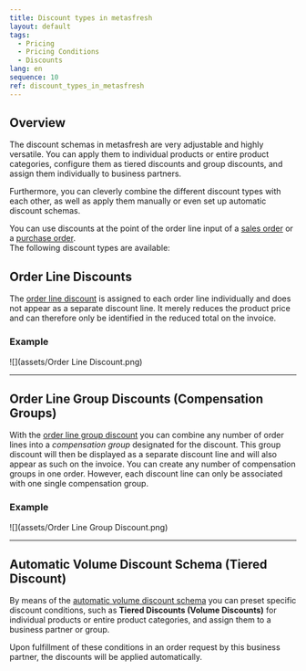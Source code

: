 ```yaml
---
title: Discount types in metasfresh
layout: default
tags:
  - Pricing
  - Pricing Conditions
  - Discounts
lang: en
sequence: 10
ref: discount_types_in_metasfresh
---
```


## Overview
The discount schemas in metasfresh are very adjustable and highly versatile. You can apply them to individual products or entire product categories, configure them as tiered discounts and group discounts, and assign them individually to business partners.

Furthermore, you can cleverly combine the different discount types with each other, as well as apply them manually or even set up automatic discount schemas.

You can use discounts at the point of the order line input of a [sales order](SalesOrder_recording) or a [purchase order](CreatePurchaseOrder).<br>
The following discount types are available:

## Order Line Discounts
The [order line discount](Order_line_discount) is assigned to each order line individually and does not appear as a separate discount line. It merely reduces the product price and can therefore only be identified in the reduced total on the invoice.

### Example
![](assets/Order Line Discount.png)

---

## Order Line Group Discounts (Compensation Groups)
With the [order line group discount](Order_line_group_discount) you can combine any number of order lines into a *compensation group* designated for the discount. This group discount will then be displayed as a separate discount line and will also appear as such on the invoice. You can create any number of compensation groups in one order. However, each discount line can only be associated with one single compensation group.

### Example
![](assets/Order Line Group Discount.png)

---

## Automatic Volume Discount Schema (Tiered Discount)
By means of the [automatic volume discount schema](Automatic_volume_discount) you can preset specific discount conditions, such as **Tiered Discounts (Volume Discounts)** for individual products or entire product categories, and assign them to a business partner or group.

Upon fulfillment of these conditions in an order request by this business partner, the discounts will be applied automatically.
